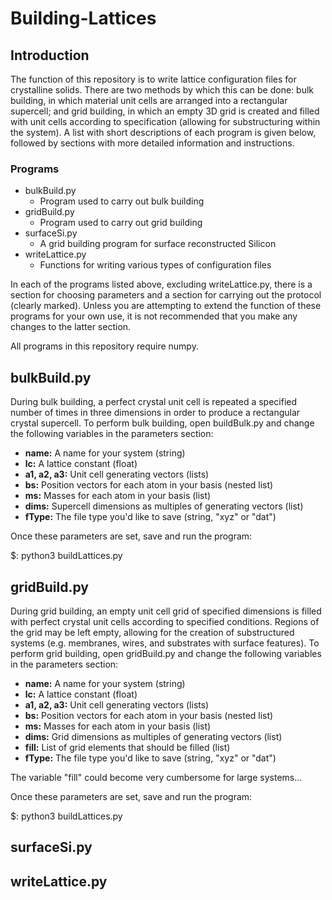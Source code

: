 # Building-Lattices

## Introduction

The function of this repository is to write lattice configuration files for crystalline solids. There are two methods by which this can be done: bulk building, in which material unit cells are arranged into a rectangular supercell; and grid building, in which an empty 3D grid is created and filled with unit cells according to specification (allowing for substructuring within the system). A list with short descriptions of each program is given below, followed by sections with more detailed information and instructions.

### Programs

- bulkBuild.py
  - Program used to carry out bulk building
- gridBuild.py
  - Program used to carry out grid building
- surfaceSi.py
  - A grid building program for surface reconstructed Silicon
- writeLattice.py
  - Functions for writing various types of configuration files

In each of the programs listed above, excluding writeLattice.py, there is a section for choosing parameters and a section for carrying out the protocol (clearly marked). Unless you are attempting to extend the function of these programs for your own use, it is not recommended that you make any changes to the latter section.

All programs in this repository require numpy.

## bulkBuild.py

During bulk building, a perfect crystal unit cell is repeated a specified number of times in three dimensions in order to produce a rectangular crystal supercell. To perform bulk building, open buildBulk.py and change the following variables in the parameters section:
- **name:** A name for your system (string)
- **lc:** A lattice constant (float)
- **a1, a2, a3:** Unit cell generating vectors (lists)
- **bs:** Position vectors for each atom in your basis (nested list)
- **ms:** Masses for each atom in your basis (list)
- **dims:** Supercell dimensions as multiples of generating vectors (list)
- **fType:** The file type you'd like to save (string, "xyz" or "dat")

Once these parameters are set, save and run the program:

$: python3 buildLattices.py

## gridBuild.py

During grid building, an empty unit cell grid of specified dimensions is filled with perfect crystal unit cells according to specified conditions. Regions of the grid may be left empty, allowing for the creation of substructured systems (e.g. membranes, wires, and substrates with surface features). To perform grid building, open gridBuild.py and change the following variables in the parameters section:
- **name:** A name for your system (string)
- **lc:** A lattice constant (float)
- **a1, a2, a3:** Unit cell generating vectors (lists)
- **bs:** Position vectors for each atom in your basis (nested list)
- **ms:** Masses for each atom in your basis (list)
- **dims:** Grid dimensions as multiples of generating vectors (list)
- **fill:** List of grid elements that should be filled (list)
- **fType:** The file type you'd like to save (string, "xyz" or "dat")

The variable "fill" could become very cumbersome for large systems...

Once these parameters are set, save and run the program:

$: python3 buildLattices.py

## surfaceSi.py



## writeLattice.py
